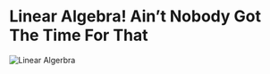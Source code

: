 # Linear Algebra! Ain’t Nobody Got The Time For That

![Linear Algerbra](https://cdn-images-1.medium.com/max/1000/1*F-ggLok6h3SvekHzx6pk9Q.jpeg)


